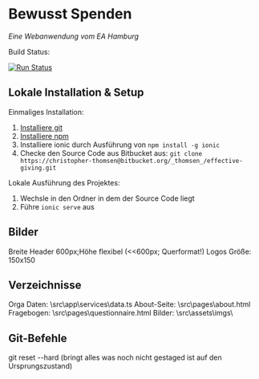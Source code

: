 Bewusst Spenden
==================

*Eine Webanwendung vom EA Hamburg*

Build Status:

[![Run Status](https://api.shippable.com/projects/5c9888e45142dd0007ecab23/badge?branch=master)]()

Lokale Installation & Setup
------------------

Einmaliges Installation:

1. [Installiere git](https://gist.github.com/derhuerst/1b15ff4652a867391f03)
2. [Installiere npm](https://www.npmjs.com/get-npm)
3. Installiere ionic durch Ausführung von `npm install -g ionic`
4. Checke den Source Code aus Bitbucket aus: `git clone https://christopher-thomsen@bitbucket.org/_thomsen_/effective-giving.git`

Lokale Ausführung des Projektes:

1. Wechsle in den Ordner in dem der Source Code liegt
2. Führe `ionic serve` aus

Bilder
------------------

Breite Header 600px;Höhe flexibel (<<600px; Querformat!)
Logos Größe: 150x150

Verzeichnisse
------------------
Orga Daten: \src\app\services\data.ts
About-Seite: \src\pages\about.html
Fragebogen: \src\pages\questionnaire.html
Bilder: \src\assets\imgs\

Git-Befehle
-----------
git reset --hard (bringt alles was noch nicht gestaged ist auf den Ursprungszustand)